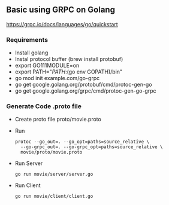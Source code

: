 ## Basic using GRPC on Golang

https://grpc.io/docs/languages/go/quickstart

### Requirements

- Install golang
- Instal protocol buffer (brew install protobuf)
- export GO111MODULE=on
- export PATH="$PATH:$(go env GOPATH)/bin"
- go mod init example.com/go-grpc
- go get google.golang.org/protobuf/cmd/protoc-gen-go
- go get google.golang.org/grpc/cmd/protoc-gen-go-grpc

### Generate Code .proto file

- Create proto file
  proto/movie.proto
- Run
  ```shell
  protoc --go_out=. --go_opt=paths=source_relative \
    --go-grpc_out=. --go-grpc_opt=paths=source_relative \
    movie/proto/movie.proto
  ```
- Run Server

  ```shell
  go run movie/server/server.go
  ```

- Run Client

  ```shell
  go run movie/client/client.go
  ```
